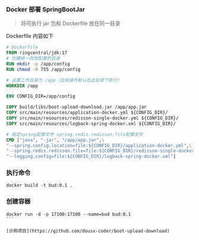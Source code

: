 ### Docker 部署 SpringBootJar

> 将可执行 jar 包和 Dockerfile 放在同一目录

Dockerfile 内容如下

```dockerfile
# Dockerfile
FROM ringcentral/jdk:17
# 创建统一存放配置的目录
RUN mkdir -p /app/config
RUN chmod -R 755 /app/config

# 设置工作目录为 /app（后续操作默认在此目录下执行）
WORKDIR /app

ENV CONFIG_DIR=/app/config

COPY build/libs/boot-upload-download.jar /app/app.jar
COPY src/main/resources/application-docker.yml ${CONFIG_DIR}/
COPY src/main/resources/redisson-single-docker.yml ${CONFIG_DIR}/
COPY src/main/resources/logback-spring-docker.xml ${CONFIG_DIR}/

# 指定spring配置文件 spring.redis.redisson.file配置文件
CMD ["java", "-jar", "/app/app.jar",\
"--spring.config.location=file:${CONFIG_DIR}/application-docker.yml",\
"--spring.redis.redisson.file=file:${CONFIG_DIR}/redisson-single-docker.yml",\
"--logging.config=file:${CONFIG_DIR}/logback-spring-docker.xml"]
```

### 执行命令

```shell
docker build -t bud:0.1 .
```

### 创建容器

````shell
docker run -d -p 17100:17100 --name=bud bud:0.1
```

[示例项目](https://github.com/dousx-coder/boot-upload-download)
````
